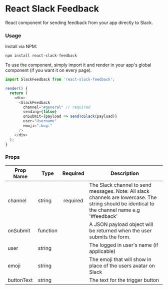 React Slack Feedback
=====================

React component for sending feedback from your app directly to Slack.

### Usage

Install via NPM:

```
npm install react-slack-feedback
```

To use the component, simply import it and render in your app's global component (if you want it on every page).

```js
import SlackFeedback from 'react-slack-feedback';

render() {
  return (
    <div>
      <SlackFeedback
        channel="#general" // required
        sending={false}
        onSubmit={payload => sendToSlack(payload)}
        user="Username"
        emoji=":bug:"
      />
    </div>
  );
}
```

### Props
| Prop Name     | Type   | Required      | Description |
| ------------- | ------ |:-------------:|-------------|
| channel       | string | required      | The Slack channel to send messages. Note: All slack channels are lowercase. The string should be identical to the channel name e.g '#feedback' |
| onSubmit | function |       | A JSON payload object will be returned when the user submits the form. |
| user          | string |               | The logged in user's name (if applicable) |
| emoji         | string |               | The emoji that will show in place of the users avatar on Slack |
| buttonText    | string |               | The text for the trigger button |
